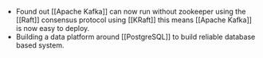 - Found out [[Apache Kafka]] can now run without zookeeper using the [[Raft]] consensus protocol using [[KRaft]] this means [[Apache Kafka]] is now easy to deploy.
- Building a data platform around [[PostgreSQL]] to build reliable database based system.